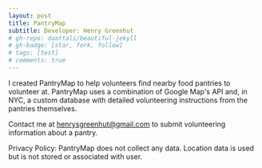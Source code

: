 ```yaml
---
layout: post
title: PantryMap
subtitle: Developer: Henry Greenhut
# gh-repo: daattali/beautiful-jekyll
# gh-badge: [star, fork, follow]
# tags: [test]
# comments: true
---
```

I created PantryMap to help volunteers find nearby food pantries to volunteer at. PantryMap uses a combination of Google Map's API and, in NYC, a custom database with detailed volunteering instructions from the pantries themselves.
 
Contact me at [henrysgreenhut@gmail.com](mailto:henrysgreenhut@gmail.com) to submit volunteering information about a pantry.

Privacy Policy:
PantryMap does not collect any data. Location data is used but is not stored or associated with user.

